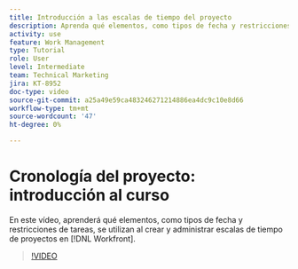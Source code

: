 ```yaml
---
title: Introducción a las escalas de tiempo del proyecto
description: Aprenda qué elementos, como tipos de fecha y restricciones de tareas, se utilizan al crear y administrar escalas de tiempo de proyectos en [!DNL  Workfront].
activity: use
feature: Work Management
type: Tutorial
role: User
level: Intermediate
team: Technical Marketing
jira: KT-8952
doc-type: video
source-git-commit: a25a49e59ca483246271214886ea4dc9c10e8d66
workflow-type: tm+mt
source-wordcount: '47'
ht-degree: 0%

---
```


# Cronología del proyecto: introducción al curso

En este vídeo, aprenderá qué elementos, como tipos de fecha y restricciones de tareas, se utilizan al crear y administrar escalas de tiempo de proyectos en [!DNL  Workfront].

>[!VIDEO](https://video.tv.adobe.com/v/335212/?quality=12&learn=on)
